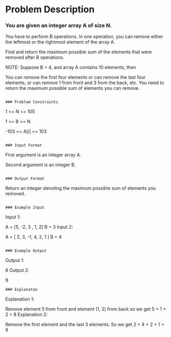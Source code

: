 # Problem Description

### You are given an integer array A of size N.

You have to perform B operations. In one operation, you can remove either the leftmost or the rightmost element of the array A.

Find and return the maximum possible sum of the elements that were removed after B operations.

NOTE: Suppose B = 4, and array A contains 10 elements, then

You can remove the first four elements or can remove the last four elements, or can remove 1 from front and 3 from the back, etc. You need to return the maximum possible sum of elements you can remove.

```

### Problem Constraints

```

1 <= N <= 105

1 <= B <= N

-103 <= A[i] <= 103

```

### Input Format

```

First argument is an integer array A.

Second argument is an integer B.

```

### Output Format

```

Return an integer denoting the maximum possible sum of elements you removed.

```

### Example Input

```

Input 1:

A = [5, -2, 3 , 1, 2]
B = 3
Input 2:

A = [ 2, 3, -1, 4, 2, 1 ]
B = 4

```

### Example Output

```

Output 1:

8
Output 2:

9

```
### Explanaton

```

Explanation 1:

Remove element 5 from front and element (1, 2) from back so we get 5 + 1 + 2 = 8
Explanation 2:

Remove the first element and the last 3 elements. So we get 2 + 4 + 2 + 1 = 9

```

```
